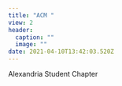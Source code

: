 ```yaml
---
title: "ACM "
view: 2
header:
  caption: ""
  image: ""
date: 2021-04-10T13:42:03.520Z
---
```

Alexandria Student Chapter